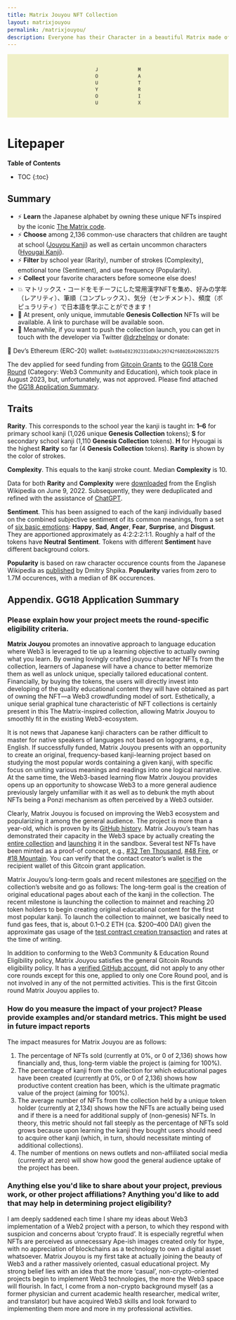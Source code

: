 ```yaml
---
title: Matrix Jouyou NFT Collection
layout: matrixjouyou
permalink: /matrixjouyou/
description: Everyone has their Character in a beautiful Matrix made of 2,136 Jouyou and certain Hyougai kanji, with their own vibrant Rarity, Complexity, Sentiment, and Popularity.
---
```


![Jouyou Matrix Banner](/img/matrixjouyou-banner.png)

# Litepaper

**Table of Contents**

* TOC
{:toc}

## Summary

- ⚡ **Learn** the Japanese alphabet by owning these unique NFTs inspired by the iconic [The Matrix code](https://en.wikipedia.org/wiki/Matrix_digital_rain).
- ⚡ **Choose** among 2,136 common-use characters that children are taught at school ([Jouyou Kanji]((https://en.wikipedia.org/wiki/J%C5%8Dy%C5%8D_kanji))) as well as certain uncommon characters ([Hyougai Kanji](https://en.wikipedia.org/wiki/Hy%C5%8Dgai_kanji)).
- ⚡ **Filter** by school year (Rarity), number of strokes (Complexity), emotional tone (Sentiment), and use frequency (Popularity).
- ⚡ **Collect** your favorite characters before someone else does!
- 💥 マトリックス・コードをモチーフにした常用漢字NFTを集め、好みの学年（レアリティ）、筆順（コンプレックス）、気分（センチメント）、頻度（ポピュラリティ）で日本語を学ぶことができます！ 
- 🔔 At present, only unique, immutable **Genesis Collection** NFTs will be available. A link to purchase will be available soon.
- 👋 Meanwhile, if you want to push the collection launch, you can get in touch with the developer via Twitter [@drzhelnov](https://twitter.com/drzhelnov) or donate:

💎 Dev’s Ethereum (ERC-20) wallet: <small>`0xd08aE02392331dDA3c29742f6802Ed420652D275`</small>

The dev applied for seed funding from [Gitcoin Grants](https://www.gitcoin.co/) to the [GG18 Core Round](https://www.gitcoin.co/blog/announcing-gitcoin-grants-18) (Category: Web3 Community and Education), which took place in August 2023, but, unfortunately, was not approved. Please find attached the [GG18 Application Summary](#appendix-gg18-application-summary).

## Traits

**Rarity**. This corresponds to the school year the kanji is taught in: **1–6** for primary school kanji (1,026 unique **Genesis Collection** tokens); **S** for secondary school kanji (1,110 **Genesis Collection** tokens). **H** for Hyougai is the highest **Rarity** so far (4 **Genesis Collection** tokens). **Rarity** is shown by the color of strokes.

**Complexity**. This equals to the kanji stroke count. Median **Complexity** is 10.

Data for both **Rarity** and **Complexity** were [downloaded](https://en.wikipedia.org/wiki/List_of_j%C5%8Dy%C5%8D_kanji) from the English Wikipedia on June 9, 2022. Subsequently, they were deduplicated and refined with the assistance of [ChatGPT](https://help.openai.com/en/articles/6825453-chatgpt-release-notes).

**Sentiment**. This has been assigned to each of the kanji individually based on the combined subjective sentiment of its common meanings, from a set of [six basic emotions](https://en.wikipedia.org/wiki/Emotion#Basic_emotions): **Happy**, **Sad**, **Anger**, **Fear**, **Surprise**, and **Disgust**. They are apportioned approximately as 4:2:2:2:1:1. Roughly a half of the tokens have **Neutral** **Sentiment**. Tokens with different **Sentiment** have different background colors.

**Popularity** is based on raw character occurence counts from the Japanese Wikipedia as [published](https://raw.githubusercontent.com/scriptin/kanji-frequency/7022fa929a7d58d33ee281e285ca9c94342faa0c/data/wikipedia_characters.csv) by Dmitry Shpika. **Popularity** varies from zero to 1.7M occurences, with a median of 8K occurences.

## Appendix. GG18 Application Summary

### Please explain how your project meets the round-specific eligibility criteria.

**Matrix Jouyou** promotes an innovative approach to language education where Web3 is leveraged to tie up a learning objective to actually owning what you learn. By owning lovingly crafted jouyou character NFTs from the collection, learners of Japanese will have a chance to better memorize them as well as unlock unique, specially tailored educational content. Financially, by buying the tokens, the users will directly invest into developing of the quality educational content they will have obtained as part of owning the NFT—a Web3 crowdfunding model of sort. Esthetically, a unique serial graphical tune characteristic of NFT collections is certainly present in this The Matrix-inspired collection, allowing Matrix Jouyou to smoothly fit in the existing Web3-ecosystem.

It is not news that Japanese kanji characters can be rather difficult to master for native speakers of languages not based on logograms, e.g., English. If successfully funded, Matrix Jouyou presents with an opportunity to create an original, frequency-based kanji-learning project based on studying the most popular words containing a given kanji, with specific focus on uniting various meanings and readings into one logical narrative. At the same time, the Web3-based learning flow Matrix Jouyou provides opens up an opportunity to showcase Web3 to a more general audience previously largely unfamiliar with it as well as to debunk the myth about NFTs being a Ponzi mechanism as often perceived by a Web3 outsider.

Clearly, Matrix Jouyou is focused on improving the Web3 ecosystem and popularizing it among the general audience. The project is more than a year-old, which is proven by its [GitHub history](https://github.com/p1m-ortho/p1m.github.io/commits/main/matrixjouyou.md). Matrix Jouyou’s team has demonstrated their capacity in the Web3 space by actually creating the [entire collection](https://nftstorage.link/ipfs/bafybeiedpoblybh4qsvlqgs6exn3eztw7xakzio7crglidzbcrnnleww5q) and [launching](https://goerli.etherscan.io/address/0x9Ce5E4355cCA39965791473485F6B5eE44dA8A79) it in the sandbox. Several test NFTs have been minted as a proof-of concept, e.g., [#32 Ten Thousand](https://market.sandbox.immutable.com/inventory/assets/0x9ce5e4355cca39965791473485f6b5ee44da8a79/32), [#48 Fire](https://market.sandbox.immutable.com/inventory/assets/0x9ce5e4355cca39965791473485f6b5ee44da8a79/48), or [#18 Mountain](https://market.sandbox.immutable.com/inventory/assets/0x9ce5e4355cca39965791473485f6b5ee44da8a79/18). You can verify that the contact creator’s wallet is the recipient wallet of this Gitcoin grant application.

Matrix Jouyou’s long-term goals and recent milestones are [specified](https://p1m.org/matrixjouyou/) on the collection’s website and go as follows: The long-term goal is the creation of original educational pages about each of the kanji in the collection. The recent milestone is launching the collection to mainnet and reaching 20 token holders to begin creating original educational content for the first most popular kanji. To launch the collection to mainnet, we basically need to fund gas fees, that is, about 0.1­–0.2 ETH (ca. $200­–400 DAI) given the approximate gas usage of the [test contract creation transaction](https://goerli.etherscan.io/tx/0xcd08d666ffe7caf705812174c1ed9a41edc848debd0fc6ef12df440816b25ad5) and rates at the time of writing.

In addition to conforming to the Web3 Community & Education Round Eligibility policy, Matrix Jouyou satisfies the general Gitcoin Rounds eligibility policy. It has a [verified GitHub account](https://github.com/p1m-ortho), did not apply to any other core rounds except for this one, applied to only one Core Round pool, and is not involved in any of the not permitted activities. This is the first Gitcoin round Matrix Jouyou applies to.

### How do you measure the impact of your project? Please provide examples and/or standard metrics. This might be used in future impact reports

The impact measures for Matrix Jouyou are as follows:

1. The percentage of NFTs sold (currently at 0%, or 0 of 2,136) shows how financially and, thus, long-term viable the project is (aiming for 100%).
2. The percentage of kanji from the collection for which educational pages have been created (currently at 0%, or 0 of 2,136) shows how productive content creation has been, which is the ultimate pragmatic value of the project (aiming for 100%).
3. The average number of NFTs from the collection held by a unique token holder (currently at 2,134) shows how the NFTs are actually being used and if there is a need for additional supply of (non-genesis) NFTs. In theory, this metric should not fall steeply as the percentage of NFTs sold grows because upon learning the kanji they bought users should need to acquire other kanji (which, in turn, should necessitate minting of additional collections).
4. The number of mentions on news outlets and non-affiliated social media (currently at zero) will show how good the general audience uptake of the project has been.

### Anything else you'd like to share about your project, previous work, or other project affiliations? Anything you'd like to add that may help in determining project eligibility?

I am deeply saddened each time I share my ideas about Web3 implementation of a Web2 project with a person, to which they respond with suspicion and concerns about ‘crypto fraud’. It is especially regretful when NFTs are perceived as unnecessary Ape-ish images created only for hype, with no appreciation of blockchains as a technology to own a digital asset whatsoever. Matrix Jouyou is my first take at actually joining the beauty of Web3 and a rather massively oriented, casual educational project. My strong belief lies with an idea that the more ‘casual’, non-crypto-oriented projects begin to implement Web3 technologies, the more the Web3 space will flourish. In fact, I come from a non-crypto background myself (as a former physician and current academic health researcher, medical writer, and translator) but have acquired Web3 skills and look forward to implementing them more and more in my professional activities.
